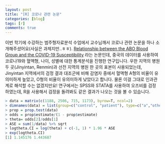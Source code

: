 ```yaml
---
layout: post
title: "[R] 코로나 관련 논문"
categories: [blog]
tags: [r]
comments: true
---
```


이번 학기에 수강하는 범주형자료분석 수업에서 교수님깨서 코로나 관련 논문을 하나 소개해주셨어요(사실은 과제지만..ㅎㅎ). [Relationship between the ABO Blood Group and the COVID-19 Susceptibility](https://www.medrxiv.org/content/10.1101/2020.03.11.20031096v2) 라는 논문인데, 중국의 데이터를 사용하여 코로나19와 혈액형, 나이, 성별에 대한 통계분석을 진행한 연구입니다. 우한 지역의 병원 두 곳(Jinyintan, Renmin)과 선전 지역의 병원 한 곳의 표본이 사용되었는데, Jinyintan 지역에서의 검정 결과 대조군에 비해 감염자 중에서 혈액형 A형의 비율이 유의미하게 높았고, O형의 비율이 유의미하게 낮았다고 합니다. 물론 이걸 그대로 인과관계로 해석할 수는 없겠지만요! 연구에서는 SPSS와 STATA를 사용하여 오즈비를 검정하였는데, R을 사용해서 검정을 돌려봐도 같은 결과가 나오는 것을 볼 수 있습니다.

```r
> data = matrix(c(1188, 2506, 715, 1173), byrow=T, ncol=2)
> dimnames(data) = list(group=c("control", "patient"), type=c("a","others"))
> prop = prop.test(data)
> odds = prop$estimate/(1 - prop$estimate)
> theta= odds[2]/odds[1]
> ASE = sum(1/data) %>% sqrt
> logtheta.CI = log(theta) + c(-1, 1) * 1.96 * ASE
> exp(logtheta.CI)
[1] 1.145176 1.443687
```